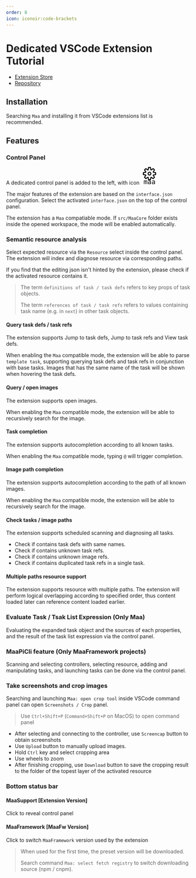 ```yaml
---
order: 8
icon: iconoir:code-brackets
---
```


# Dedicated VSCode Extension Tutorial

* [Extension Store](https://marketplace.visualstudio.com/items?itemName=nekosu.maa-support)
* [Repository](https://github.com/neko-para/maa-support-extension)

## Installation

Searching `Maa` and installing it from VSCode extensions list is recommended.

## Features

### Control Panel

A dedicated control panel is added to the left, with icon ![MaaSupport ControlPanel](/images/maa-support-panel.svg)

The major features of the extension are based on the `interface.json` configuration. Select the activated `interface.json` on the top of the control panel.

The extension has a `Maa` compatiable mode. If `src/MaaCore` folder exists inside the opened workspace, the mode will be enabled automatically.

### Semantic resource analysis

Select expected resource via the `Resource` select inside the control panel. The extension will index and diagnose resource via corresponding paths.

If you find that the editing json isn't hinted by the extension, please check if the activated resource contains it.

> The term `definitions of task / task defs` refers to key props of task objects.
>
> The term `references of task / task refs` refers to values containing task name (e.g. in `next`) in other task objects.

#### Query task defs / task refs

The extension supports Jump to task defs, Jump to task refs and View task defs.

When enabling the `Maa` compatible mode, the extension will be able to parse `template task`, supporting querying task defs and task refs in conjunction with base tasks. Images that has the same name of the task will be shown when hovering the task defs.

#### Query / open images

The extension supports open images.

When enabling the `Maa` compatible mode, the extension will be able to recursively search for the image.

#### Task completion

The extension supports autocompletion according to all known tasks.

When enabling the `Maa` compatible mode, typing `@` will trigger completion.

#### Image path completion

The extension supports autocompletion according to the path of all known images.

When enabling the `Maa` compatible mode, the extension will be able to recursively search for the image.

#### Check tasks / image paths

The extension supports scheduled scanning and diagnosing all tasks.

* Check if contains task defs with same names.
* Check if contains unknown task refs.
* Check if contains unknown image refs.
* Check if contains duplicated task refs in a single task.

#### Multiple paths resource support

The extension supports resource with multiple paths. The extension will perform logical overlapping according to specified order, thus content loaded later can reference content loaded earlier.

### Evaluate Task / Tsak List Expression (Only Maa)

Evaluating the expanded task object and the sources of each properties, and the result of the task list expression via the control panel.

### MaaPiCli feature (Only MaaFramework projects)

Scanning and selecting controllers, selecting resource, adding and manipulating tasks, and launching tasks can be done via the control panel.

### Take screenshots and crop images

Searching and launching `Maa: open crop tool` inside VSCode command panel can open `Screenshots / Crop` panel.

> Use `Ctrl+Shift+P` (`Command+Shift+P` on MacOS) to open command panel

* After selecting and connecting to the controller, use `Screencap` button to obtain screenshots
* Use `Upload` button to manually upload images.
* Hold `Ctrl` key and select cropping area
* Use wheels to zoom
* After finishing cropping, use `Download` button to save the cropping result to the folder of the topest layer of the activated resource

### Bottom status bar

#### MaaSupport \[Extension Version\]

Click to reveal control panel

#### MaaFramework \[MaaFw Version\]

Click to switch `MaaFramework` version used by the extension

> When used for the first time, the preset version will be downloaded.
>
> Search command `Maa: select fetch registry` to switch downloading source (npm / cnpm).
